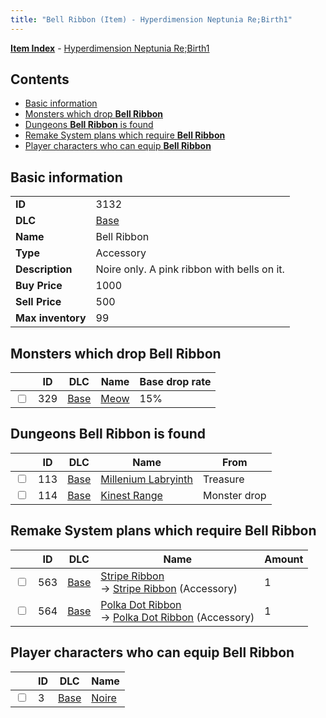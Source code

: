 ```yaml
---
title: "Bell Ribbon (Item) - Hyperdimension Neptunia Re;Birth1"
---
```


[**Item Index**](/neptunia/rb1/item/index.html) - [Hyperdimension Neptunia Re;Birth1](/neptunia/rb1)

## Contents

- [Basic information](#basic-information)
- [Monsters which drop **Bell Ribbon**](#monsters-which-drop-bell-ribbon)
- [Dungeons **Bell Ribbon** is found](#dungeons-bell-ribbon-is-found)
- [Remake System plans which require **Bell Ribbon**](#remake-system-plans-which-require-bell-ribbon)
- [Player characters who can equip **Bell Ribbon**](#player-characters-who-can-equip-bell-ribbon)

## Basic information

|   |   |
| -- | -- |
| **ID** | 3132 |
| **DLC** | [Base](/neptunia/rb1/dlc/1-base.html) |
| **Name** | Bell Ribbon |
| **Type** | Accessory |
| **Description** | Noire only. A pink ribbon with bells on it. |
| **Buy Price** | 1000 |
| **Sell Price** | 500 |
| **Max inventory** | 99 |

## Monsters which drop **Bell Ribbon**

|    | ID | DLC | Name | Base drop rate |
| -- | -- | --- | ---- | -------------- |
| <input type="checkbox" id="rb1-monster-1-329" class="trackbox" /> | 329 | [Base](/neptunia/rb1/dlc/1-base.html) | [Meow](/neptunia/rb1/monster/1-329-meow.html) | 15% |

## Dungeons **Bell Ribbon** is found

|    | ID | DLC | Name | From |
| -- | -- | --- | ---- | ---- |
| <input type="checkbox" id="rb1-dungeon-1-113" class="trackbox" /> | 113 | [Base](/neptunia/rb1/dlc/1-base.html) | [Millenium Labryinth](/neptunia/rb1/dungeon/1-113-millenium-labryinth.html) | Treasure |
| <input type="checkbox" id="rb1-dungeon-1-114" class="trackbox" /> | 114 | [Base](/neptunia/rb1/dlc/1-base.html) | [Kinest Range](/neptunia/rb1/dungeon/1-114-kinest-range.html) | Monster drop |

## Remake System plans which require **Bell Ribbon**

|    | ID | DLC | Name | Amount |
| -- | -- | --- | ---- | ------ |
| <input type="checkbox" id="rb1-remake-1-563" class="trackbox" /> | 563 | [Base](/neptunia/rb1/dlc/1-base.html) | [Stripe Ribbon](/neptunia/rb1/remake/1-563-stripe-ribbon.html)<br />→ [Stripe Ribbon](/neptunia/rb1/item/1-3133-stripe-ribbon.html) (Accessory) | 1 |
| <input type="checkbox" id="rb1-remake-1-564" class="trackbox" /> | 564 | [Base](/neptunia/rb1/dlc/1-base.html) | [Polka Dot Ribbon](/neptunia/rb1/remake/1-564-polka-dot-ribbon.html)<br />→ [Polka Dot Ribbon](/neptunia/rb1/item/1-3134-polka-dot-ribbon.html) (Accessory) | 1 |

## Player characters who can equip **Bell Ribbon**

|    | ID | DLC | Name |
| -- | -- | --- | ---- |
| <input type="checkbox" id="rb1-player-1-3" class="trackbox" /> | 3 | [Base](/neptunia/rb1/dlc/1-base.html) | [Noire](/neptunia/rb1/player/1-3-noire.html) |